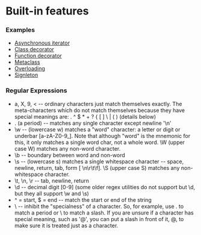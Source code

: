 # Built-in features
### Examples
- [Asynchronous iterator](asynchronous.py)
- [Class decorator](dec_classes.py)
- [Function decorator](dec_functions.py)
- [Metaclass](meta.py)
- [Overloading](overloading.py)
- [Signleton](singleton.py)

### Regular Expressions
- a, X, 9, < -- ordinary characters just match themselves exactly. The meta-characters which do not match themselves because they have special meanings are: . ^ $ * + ? { [ ] \ | ( ) (details below)
- . (a period) -- matches any single character except newline '\n'
- \w -- (lowercase w) matches a "word" character: a letter or digit or underbar [a-zA-Z0-9_]. Note that although "word" is the mnemonic for this, it only matches a single word char, not a whole word. \W (upper case W) matches any non-word character.
- \b -- boundary between word and non-word
- \s -- (lowercase s) matches a single whitespace character -- space, newline, return, tab, form [ \n\r\t\f]. \S (upper case S) matches any non-whitespace character.
- \t, \n, \r -- tab, newline, return
- \d -- decimal digit [0-9] (some older regex utilities do not support but \d, but they all support \w and \s)
- ^ = start, $ = end -- match the start or end of the string
- \ -- inhibit the "specialness" of a character. So, for example, use \. to match a period or \\ to match a slash. If you are unsure if a character has special meaning, such as '@', you can put a slash in front of it, \@, to make sure it is treated just as a character.
